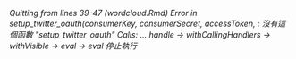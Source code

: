 
*Quitting from lines 39-47 (wordcloud.Rmd) 
Error in setup_twitter_oauth(consumerKey, consumerSecret, accessToken,  : 
  沒有這個函數 "setup_twitter_oauth"
Calls: <Anonymous> ... handle -> withCallingHandlers -> withVisible -> eval -> eval
停止執行*
